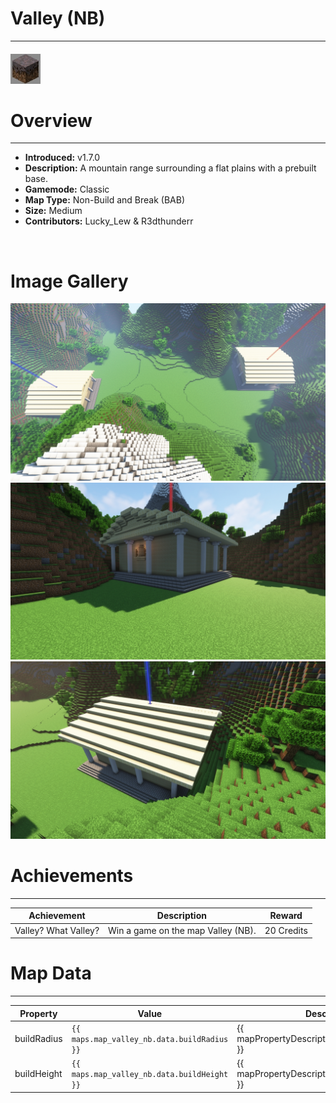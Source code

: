 # Valley (NB)

---

#### ![valleyNBicon](../assets/icons/maps/valley-nb-icon.jpg)

# Overview

---

- **Introduced:** v1.7.0
- **Description:** A mountain range surrounding a flat plains with a prebuilt base.
- **Gamemode:** Classic
- **Map Type:** Non-Build and Break (BAB)
- **Size:** Medium
- **Contributors:** Lucky_Lew & R3dthunderr

<br />

# Image Gallery

![Valley NB - Overview](../assets/maps/valleyNB/valleyNB-overview.jpg)
![Valley NB - Red Base](../assets/maps/valleyNB/valleyNB_redbase.jpg)
![Valley NB - Blue Base](../assets/maps/valleyNB/valleyNB-bluebase.jpg)

# Achievements

---

| Achievement          | Description                        | Reward     |
| -------------------- | ---------------------------------- | ---------- |
| Valley? What Valley? | Win a game on the map Valley (NB). | 20 Credits |

# Map Data

---

| Property    | Value                                       | Description                                       |
| ----------- | ------------------------------------------- | ------------------------------------------------- |
| buildRadius | `{{ maps.map_valley_nb.data.buildRadius }}` | {{ mapPropertyDescriptions.buildRadius.classic }} |
| buildHeight | `{{ maps.map_valley_nb.data.buildHeight }}` | {{ mapPropertyDescriptions.buildHeight.classic }} |
